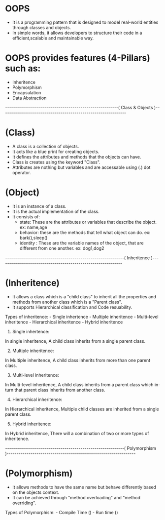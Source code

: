 # OOPS

- It is a programming pattern that is designed to model real-world entities through classes and objects.
- In simple words, it allows developers to structure their code in a efficient,scalable and maintainable way.

# OOPS provides features (4-Pillars) such as:
 - Inheritence
 - Polymorphism
 - Encapsulation
 - Data Abstraction


---------------------------------------------------------( Class & Objects )---------------------------------------------------------------

# (Class)
- A class is a collection of objects.
- It acts like a blue print for creating objects.
- It defines the attributes and methods that the objects can have.
- Class is creates using the keyword "Class".
- Attributes are nothing but variables and are accessable using (.) dot operator.

# (Object)
- It is an instance of a class.
- It is the actual implementation of the class.
- It consists of:
   - state: These are the attributes or variables that describe the object. ex: name,age
   - behavior: these are the methods that tell what object can do. ex: bark(),sleep()
   - identity : These are the variable names of the object, that are different from one another. ex: dog1,dog2
  

------------------------------------------------------------( Inheritence )--------------------------------------------------------------

# (Inheritence)
- It allows a class which is a "child class" to inherit all the properties and methods from another class which is a "Parent class".
- It supports Hierarchical classification and Code resuability.

Types of inheritence:
      - Single inhertence
      - Multiple inheritence
      - Multi-level inheritence
      - Hierarchical inheritence
      - Hybrid inheritence

1. Single inhertence:

 In single inheritence, A child class inherits from a single parent class.

2. Multiple inheritence:

In Multiple inheritence, A child class inherits from more than one parent class.

3. Multi-level inheritence:

In Multi-level inheritence, A child class inherits from a parent class which in-turn that parent class inherits from another class.

4. Hierarchical inheritence:

In Hierarchical inheritence, Multiple child classes are inherited from a single parent class.

5. Hybrid inheritence:

In Hybrid inheritence, There will a combination of two or more types of inheritence.

------------------------------------------------------------( Polymorphism )-----------------------------------------------------------------

# (Polymorphism)
- It allows methods to have the same name but behave differently based on the objects context.
- It can be achieved through "method overloading" and "method overriding".

Types of Polymorphism:
      - Compile Time ()
      - Run time ()














